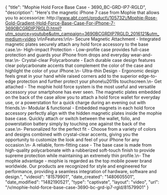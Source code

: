 {
    "title": "Mophie Hold Force Base Case - 3690_BC-GRD-IP7-RGLD",
    "description": "Here's the magnetic iPhone 7 case from Mophie that allows you to accessorize: http:\/\/www.abt.com\/product\/105732\/Mophie-Rose-Gold-Gradient-Hold-Force-Base-Case-For-iPhone-7-3690BCGRDIP7RGLD.html?utm_source=youtube&utm_campaign=3690BCGRDIP7RGLD_2016121&utm_medium=video \n\nFeatures:\n\n- Secure Magnetic Attachment - Integrated magnetic plates securely attach any hold force accessory to the base case.\n- High-impact Protection - Low-profile case provides full-case protection and guards your iPhone from drops and everyday wear-and-tear.\n- Crystal-clear Polycarbonate - Each durable case design features clear polycarbonate accents that complement the color of the case and highlight the color of your iPhone.\n- Ultra-thin Design - Ergonomic design feels great in your hand while raised corners add to the superior edge-to-edge protection and further protect your phone\u2019s touchscreen.\n- Get attached - The mophie hold force system is the most useful and versatile accessory your smartphone has ever seen. The magnetic plates embedded on the back of the case allow you to attach a hold force wallet for everyday use, or a powerstation for a quick charge during an evening out with friends.\n- Modular & functional - Embedded magnets in each hold force accessory perfectly align with the hidden magnetic plates inside the mophie base case. Quickly attach or switch between the wallet, folio, and powerstation battery simply by touching one against the back of the case.\n- Personalized for the perfect fit - Choose from a variety of colors and designs combined with crystal-clear accents, giving you the opportunity to customize the look and feel of your iPhone for any occasion.\n- A reliable, form-fitting case - The base case is made from high-quality polycarbonate with a rubberized soft-touch finish to provide supreme protection while maintaining an extremely thin profile.\n- The mophie advantage - mophie is regarded as the top mobile power brand worldwide. Our products are recognized for style and engineered for performance, providing a seamless integration of hardware, software and design.",
    "videoid": "81579901",
    "date_created": "1480605501",
    "date_modified": "1482190521",
    "type": "captivate",
    "layout": "video",
    "url": "\/v\/mophie-hold-force-base-case-3690-bc-grd-ip7-rgld\/81579901"
}